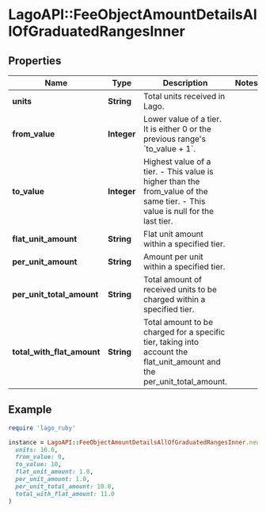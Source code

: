# LagoAPI::FeeObjectAmountDetailsAllOfGraduatedRangesInner

## Properties

| Name | Type | Description | Notes |
| ---- | ---- | ----------- | ----- |
| **units** | **String** | Total units received in Lago. |  |
| **from_value** | **Integer** | Lower value of a tier. It is either 0 or the previous range&#39;s &#x60;to_value + 1&#x60;. |  |
| **to_value** | **Integer** | Highest value of a tier. - This value is higher than the from_value of the same tier. - This value is null for the last tier. |  |
| **flat_unit_amount** | **String** | Flat unit amount within a specified tier. |  |
| **per_unit_amount** | **String** | Amount per unit within a specified tier. |  |
| **per_unit_total_amount** | **String** | Total amount of received units to be charged within a specified tier. |  |
| **total_with_flat_amount** | **String** | Total amount to be charged for a specific tier, taking into account the flat_unit_amount and the per_unit_total_amount. |  |

## Example

```ruby
require 'lago_ruby'

instance = LagoAPI::FeeObjectAmountDetailsAllOfGraduatedRangesInner.new(
  units: 10.0,
  from_value: 0,
  to_value: 10,
  flat_unit_amount: 1.0,
  per_unit_amount: 1.0,
  per_unit_total_amount: 10.0,
  total_with_flat_amount: 11.0
)
```

